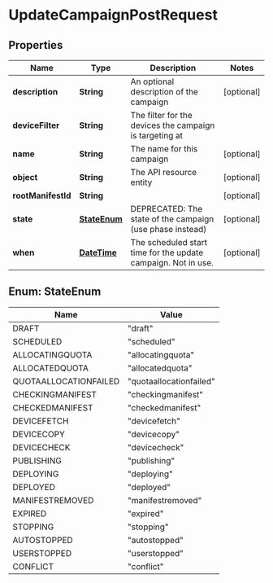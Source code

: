 
# UpdateCampaignPostRequest

## Properties
Name | Type | Description | Notes
------------ | ------------- | ------------- | -------------
**description** | **String** | An optional description of the campaign |  [optional]
**deviceFilter** | **String** | The filter for the devices the campaign is targeting at | 
**name** | **String** | The name for this campaign |  [optional]
**object** | **String** | The API resource entity |  [optional]
**rootManifestId** | **String** |  |  [optional]
**state** | [**StateEnum**](#StateEnum) | DEPRECATED: The state of the campaign (use phase instead) |  [optional]
**when** | [**DateTime**](DateTime.md) | The scheduled start time for the update campaign. Not in use. |  [optional]


<a name="StateEnum"></a>
## Enum: StateEnum
Name | Value
---- | -----
DRAFT | &quot;draft&quot;
SCHEDULED | &quot;scheduled&quot;
ALLOCATINGQUOTA | &quot;allocatingquota&quot;
ALLOCATEDQUOTA | &quot;allocatedquota&quot;
QUOTAALLOCATIONFAILED | &quot;quotaallocationfailed&quot;
CHECKINGMANIFEST | &quot;checkingmanifest&quot;
CHECKEDMANIFEST | &quot;checkedmanifest&quot;
DEVICEFETCH | &quot;devicefetch&quot;
DEVICECOPY | &quot;devicecopy&quot;
DEVICECHECK | &quot;devicecheck&quot;
PUBLISHING | &quot;publishing&quot;
DEPLOYING | &quot;deploying&quot;
DEPLOYED | &quot;deployed&quot;
MANIFESTREMOVED | &quot;manifestremoved&quot;
EXPIRED | &quot;expired&quot;
STOPPING | &quot;stopping&quot;
AUTOSTOPPED | &quot;autostopped&quot;
USERSTOPPED | &quot;userstopped&quot;
CONFLICT | &quot;conflict&quot;



